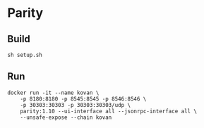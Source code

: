 # Parity

## Build

```shell
sh setup.sh
```

## Run

```shell
docker run -it --name kovan \
    -p 8180:8180 -p 8545:8545 -p 8546:8546 \
    -p 30303:30303 -p 30303:30303/udp \
    parity:1.10 --ui-interface all --jsonrpc-interface all \
    --unsafe-expose --chain kovan
```
